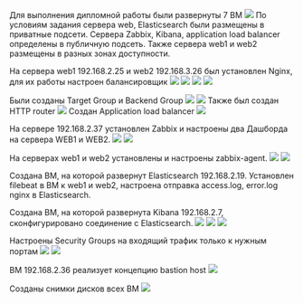 Для выполнения дипломной работы были развернуты 7 ВМ
![](https://github.com/olimp85/Diplom/blob/main/%D0%B2%D0%B8%D1%80%D1%82%20%D0%BC%D0%B0%D1%88%D0%B8%D0%BD.jpg)
По условиям задания сервера web, Elasticsearch были размещены в приватные подсети. Сервера Zabbix, Kibana, application load balancer определены в публичную подсеть. Также сервера web1 и web2 размещены в разных зонах доступности.

На сервера web1 192.168.2.25 и web2 192.168.3.26 был установлен Nginx, для их работы настроен балансировщик
![](https://github.com/olimp85/Diplom/blob/main/web1.jpg)
![](https://github.com/olimp85/Diplom/blob/main/web%202.jpg)
![](https://github.com/olimp85/Diplom/blob/main/balanser.jpg)
![](https://github.com/olimp85/Diplom/blob/main/netology%20forever.jpg)

Были созданы Target Group и Backend Group
![](https://github.com/olimp85/Diplom/blob/main/backend.jpg)
![](https://github.com/olimp85/Diplom/blob/main/target.jpg)
Также был создан HTTP router
![](https://github.com/olimp85/Diplom/blob/main/router.jpg)
Создан Application load balancer
![](https://github.com/olimp85/Diplom/blob/main/test%20balanser.jpg)

На сервере 192.168.2.37 установлен ​​Zabbix и настроены два Дашборда на сервера WEB1 и WEB2.
![](https://github.com/olimp85/Diplom/blob/main/dashbord%20web1.jpg)
![](https://github.com/olimp85/Diplom/blob/main/dashbord%20web2.jpg)

На серверах web1 и web2 установлены и настроены zabbix-agent.
![](https://github.com/olimp85/Diplom/blob/main/zabbix-agent%20web1.jpg)
![](https://github.com/olimp85/Diplom/blob/main/zabbix-agent%20web2.jpg)

Cоздана ВМ, на которой развернут Elasticsearch 192.168.2.19. Установлен filebeat в ВМ к web1 и web2, настроена отправка access.log, error.log nginx в Elasticsearch.

Создана ВМ, на которой развернута Kibana 192.168.2.7, сконфигурировано соединение с Elasticsearch.
![](https://github.com/olimp85/Diplom/blob/main/elastic.jpg)
![](https://github.com/olimp85/Diplom/blob/main/kibana.jpg)
![](https://github.com/olimp85/Diplom/blob/main/elastic%201.jpg)

Настроены Security Groups на входящий трафик только к нужным портам
![](https://github.com/olimp85/Diplom/blob/main/olimpsec.jpg)
![](https://github.com/olimp85/Diplom/blob/main/olimpbas.jpg)

ВМ 192.168.2.36 реализует концепцию bastion host
![](https://github.com/olimp85/Diplom/blob/main/bastion.jpg)

Созданы снимки дисков всех ВМ
![](https://github.com/olimp85/Diplom/blob/main/snapshot.jpg)

